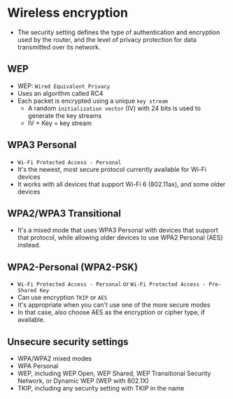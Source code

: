 # Wireless encryption

- The security setting defines the type of authentication and encryption used by the router, and the level of privacy protection for data transmitted over its network.

## WEP

- WEP: `Wired Equivalent Privacy`
- Uses an algorithm called RC4
- Each packet is encrypted using a unique `key stream`
  - A random `initialization vector` (IV) with 24 bits is used to generate the key streams
  - IV + Key = key stream

## WPA3 Personal

- `Wi-Fi Protected Access - Personal`
- It's the newest, most secure protocol currently available for Wi-Fi devices
- It works with all devices that support Wi-Fi 6 (802.11ax), and some older devices

## WPA2/WPA3 Transitional

- It's a mixed mode that uses WPA3 Personal with devices that support that protocol, while allowing older devices to use WPA2 Personal (AES) instead.

## WPA2-Personal (WPA2-PSK)

- `Wi-Fi Protected Access - Personal` or `Wi-Fi Protected Access - Pre-Shared Key`
- Can use encryption `TKIP` or `AES`
- It's appropriate when you can't use one of the more secure modes
- In that case, also choose AES as the encryption or cipher type, if available.

## Unsecure security settings

- WPA/WPA2 mixed modes
- WPA Personal
- WEP, including WEP Open, WEP Shared, WEP Transitional Security Network, or Dynamic WEP (WEP with 802.1X)
- TKIP, including any security setting with TKIP in the name
